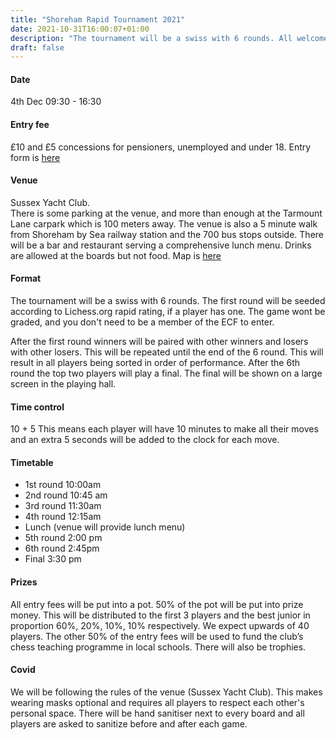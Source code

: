 ```yaml
---
title: "Shoreham Rapid Tournament 2021"
date: 2021-10-31T16:00:07+01:00
description: "The tournament will be a swiss with 6 rounds. All welcome!"
draft: false
---
```


#### Date  
4th Dec  09:30 - 16:30

#### Entry fee 
£10 and £5 concessions for pensioners, unemployed and under 18.
Entry form is [here](https://jb38bey88f7.typeform.com/to/IEl8YC7r) 

#### Venue
Sussex Yacht Club.   
There is some parking at the venue, and more than enough at the Tarmount Lane carpark which is 100 meters away. 
The venue is also a 5 minute walk from Shoreham by Sea railway station and the 700 bus stops outside. 
There will be a bar and restaurant serving a comprehensive lunch menu. Drinks are allowed at the boards but not food.
Map is [here](https://shorehamchessclub.com/contact) 

#### Format
The tournament will be a swiss with 6 rounds.  The first round will be seeded according to Lichess.org rapid rating, if a player has one. The game wont be graded, and you don't need to be a member of the ECF to enter.

After the first round winners will be paired with other winners and losers with other losers. This will be repeated until the end of the 6 round. This will result in all players being sorted in order of performance. After the 6th round the top two players will play a final. The final will be shown on a large screen in the playing hall. 

#### Time control 
10 + 5 
This means each player will have 10 minutes to make all their moves and an extra 5 seconds will be added to the clock for each move.

#### Timetable 
- 1st round 10:00am
- 2nd round 10:45 am
- 3rd round 11:30am
- 4th round 12:15am 
- Lunch (venue will provide lunch menu)
- 5th round 2:00 pm
- 6th round 2:45pm
- Final 3:30 pm


#### Prizes
All entry fees will be put into a pot. 50% of the pot will be put into prize money. This will be distributed to the first 3 players and the best junior in proportion 60%, 20%, 10%, 10% respectively. We expect upwards of 40 players.  The other 50% of the entry fees will be used to fund the club’s chess teaching programme in local schools. There will also be trophies.

#### Covid 
We will be following the rules of the venue  (Sussex Yacht Club). This makes wearing masks optional and requires all players to respect each other's personal space. There will be hand sanitiser next to every board and all players are asked to sanitize before and after each game.

